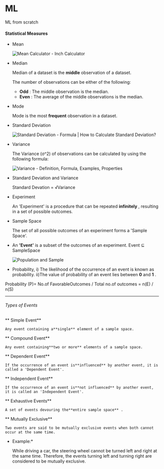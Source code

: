 # ML

ML from scratch

#### Statistical Measures

* Mean

  ![Mean Calculator - Inch Calculator](https://encrypted-tbn0.gstatic.com/images?q=tbn:ANd9GcRdpIcytuyx-mVwZbpZ7-pjyu0W1j9BB-mfrcXnTOmP1g&usqp=CAU&ec=48665701)
* Median

  Median of a dataset is the **middle** observation of a dataset.

  The number of observations can be either of the following:

  * **Odd** : The middle observation is the median.
  * **Even** : The average of the middle observations is the median.
* Mode

  Mode is the most **frequent** observation in a dataset.
* Standard Deviation

  ![Standard Deviation - Formula | How to Calculate Standard Deviation?](https://d138zd1ktt9iqe.cloudfront.net/media/seo_landing_files/standard-deviation-formula-1626765976.png)
* Variance

  The Variance (σ^2) of observations can be calculated by using the following formula:

  ![Variance - Definition, Formula, Examples, Properties](https://d138zd1ktt9iqe.cloudfront.net/media/seo_landing_files/variance-formula-1634129170.png)
* Standard Deviation and Variance

  Standard Devation = √Variance
* Experiment

  An 'Experiment' is a procedure that can be repeated  **infinitely** , resulting in a set of possible outcomes.
* Sample Space

  The set of all possible outcomes of an experiment forms a 'Sample Space'.
* An **'Event'** is a subset of the outcomes of an experiment. Event ⊆ SampleSpace

  ![Population and Sample](https://play-content-assets.fresco.me/play_contents/2/12/29398_Population.jpeg)
* Probability, i) The likelihood of the occurrence of an event is known as probability.  ii)The value of probability of an event lies between **0** and  **1** .

Probability (P)= No.of FavorableOutcomes / Total no.of outcomes = n(E) / n(S)

---

###### Types of Events

**
    Simple Event**

    Any event containing a**single** element of a sample space.

**
    Compound Event**

    Any event containing**two or more** elements of a sample space.

**
    Dependent Event**

    If the occurrence of an event is**influenced** by another event, it is called a 'Dependent Event'.

**
    Independent Event**

    If the occurrence of an event is**not influenced** by another event, it is called an 'Independent Event'.

**
    Exhaustive Events**

    A set of events devouring the**entire sample space** .

**
    Mutually Exclusive**

    Two events are said to be mutually exclusive events when both cannot occur at the same time.

*
    Example:*

    While driving a car, the steering wheel cannot be turned left and right at the same time. Therefore, the 		events turning left and turning right are considered to be mutually exclusive.
